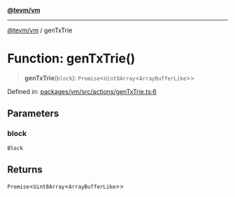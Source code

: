 [**@tevm/vm**](../README.md)

***

[@tevm/vm](../globals.md) / genTxTrie

# Function: genTxTrie()

> **genTxTrie**(`block`): `Promise`\<`Uint8Array`\<`ArrayBufferLike`\>\>

Defined in: [packages/vm/src/actions/genTxTrie.ts:6](https://github.com/evmts/tevm-monorepo/blob/main/packages/vm/src/actions/genTxTrie.ts#L6)

## Parameters

### block

`Block`

## Returns

`Promise`\<`Uint8Array`\<`ArrayBufferLike`\>\>
